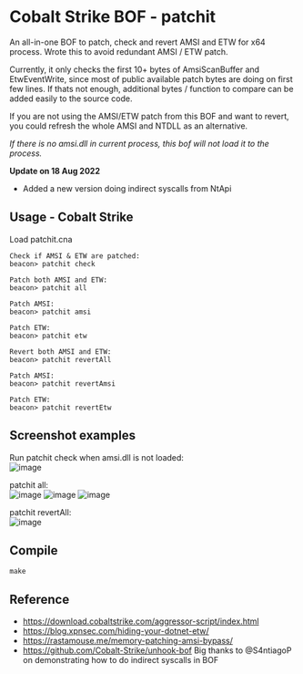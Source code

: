 # Cobalt Strike BOF - patchit

An all-in-one BOF to patch, check and revert AMSI and ETW for x64 process. Wrote this to avoid redundant AMSI / ETW patch.

Currently, it only checks the first 10+ bytes of AmsiScanBuffer and EtwEventWrite, since most of public available patch bytes are doing on first few lines. If thats not enough, additional bytes / function to compare can be added easily to the source code.

If you are not using the AMSI/ETW patch from this BOF and want to revert, you could refresh the whole AMSI and NTDLL as an alternative.

*If there is no amsi.dll in current process, this bof will not load it to the process.*

**Update on 18 Aug 2022**

- Added a new version doing indirect syscalls from NtApi

## Usage - Cobalt Strike
Load patchit.cna
```
Check if AMSI & ETW are patched:
beacon> patchit check

Patch both AMSI and ETW:
beacon> patchit all

Patch AMSI:
beacon> patchit amsi

Patch ETW:
beacon> patchit etw

Revert both AMSI and ETW:
beacon> patchit revertAll

Patch AMSI:
beacon> patchit revertAmsi

Patch ETW:
beacon> patchit revertEtw
```


## Screenshot examples

Run patchit check when amsi.dll is not loaded:<br>
![image](https://user-images.githubusercontent.com/21979646/184657456-04beae27-3ffa-4602-a6d7-b671aeda9f9c.png)

patchit all:<br>
![image](https://user-images.githubusercontent.com/21979646/184657575-0156c5f4-4af9-41e7-ac2d-2d50a82287ca.png)
![image](https://user-images.githubusercontent.com/21979646/184661310-8fbcd2ab-b1d1-45a3-b413-581da0eb4dcf.png)
![image](https://user-images.githubusercontent.com/21979646/184661321-510d617b-b27a-49f5-82cf-409750afe769.png)


patchit revertAll:<br>
![image](https://user-images.githubusercontent.com/21979646/184657705-a225f6f8-66cf-408e-b0f3-1166adf43a71.png)

## Compile
`make`

## Reference
* https://download.cobaltstrike.com/aggressor-script/index.html
* https://blog.xpnsec.com/hiding-your-dotnet-etw/
* https://rastamouse.me/memory-patching-amsi-bypass/
* https://github.com/Cobalt-Strike/unhook-bof Big thanks to @S4ntiagoP on demonstrating how to do indirect syscalls in BOF
